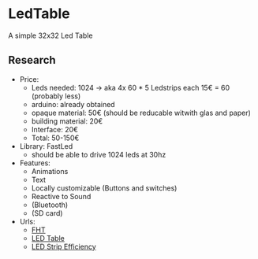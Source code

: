 # LedTable
A simple 32x32 Led Table

## Research
* Price:
    * Leds needed: 1024 -> aka 4x 60 * 5 Ledstrips each 15€ = 60 (probably less)
    * arduino: already obtained
    * opaque material: 50€ (should be reducable witwith glas and paper)
    * building material: 20€
    * Interface: 20€
    * Total: 50-150€
* Library: FastLed
    * should be able to drive 1024 leds at 30hz
* Features:
    * Animations
    * Text
    * Locally customizable (Buttons and switches)
    * Reactive to Sound
    * (Bluetooth)
    * (SD card)
* Urls:
    * [FHT](https://blog.yavilevich.com/2016/08/arduino-sound-level-meter-and-spectrum-analyzer/)
    * [LED Table](https://www.youtube.com/watch?v=D_QBlFIQk-o)
    * [LED Strip Efficiency](https://github.com/FastLED/FastLED/issues/288)

